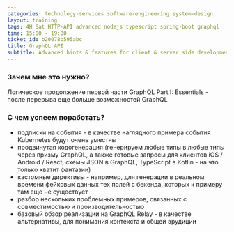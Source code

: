 ```yaml
---
categories: technology-services software-engineering system-design
layout: training
tags: 4H Sat HTTP-API advanced nodejs typescript spring-boot graphql
time: 15:00 - 19:00
ticket_id: b20078b595abc
title: GraphQL API
subtitle: Advanced hints & features for client & server side development
---
```

### Зачем мне это нужно?
Логическое продолжение первой части GraphQL Part I: Essentials - после перерыва еще больше возможностей GraphQL

### С чем успеем поработать?
- подписки на события - в качестве наглядного примера события Kubernetes будут очень уместны 
- продвинутая кодогенерация (генерируем любые типы в любые типы через призму GraphQL, а также готовые запросы для клиентов iOS / Android / React, схемы JSON в GraphQL, TypeScript в Kotlin - на что только хватит фантазии)
- кастомные директивы - например, для генерации в реальном времени фейковых данных тех полей с бекенда, которых к примеру там еще не существует 
- разбор нескольких проблемных примеров, связанных с совместимостью и производительностью
- базовый обзор реализации на GraphQL Relay - в качестве альтернативы, для понимания контекста и общей эрудиции
